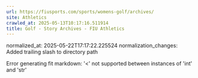 ```yaml
---
url: https://fiusports.com/sports/womens-golf/archives/
site: Athletics
crawled_at: 2025-05-13T10:17:16.511914
title: Golf - Story Archives - FIU Athletics
---
```

normalized_at: 2025-05-22T17:17:22.225524
normalization_changes: Added trailing slash to directory path

Error generating fit markdown: '<' not supported between instances of 'int' and 'str'